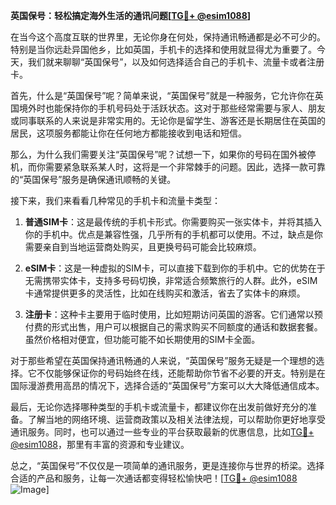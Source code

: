 **英国保号：轻松搞定海外生活的通讯问题[[TG💪+ @esim1088](https://t.me/s/esim1088)]**

在当今这个高度互联的世界里，无论你身在何处，保持通讯畅通都是必不可少的。特别是当你远赴异国他乡，比如英国，手机卡的选择和使用就显得尤为重要了。今天，我们就来聊聊“英国保号”，以及如何选择适合自己的手机卡、流量卡或者注册卡。

首先，什么是“英国保号”呢？简单来说，“英国保号”就是一种服务，它允许你在英国境外时也能保持你的手机号码处于活跃状态。这对于那些经常需要与家人、朋友或同事联系的人来说是非常实用的。无论你是留学生、游客还是长期居住在英国的居民，这项服务都能让你在任何地方都能接收到电话和短信。

那么，为什么我们需要关注“英国保号”呢？试想一下，如果你的号码在国外被停机，而你需要紧急联系某人时，这将是一个非常棘手的问题。因此，选择一款可靠的“英国保号”服务是确保通讯顺畅的关键。

接下来，我们来看看几种常见的手机卡和流量卡类型：

1. **普通SIM卡**：这是最传统的手机卡形式。你需要购买一张实体卡，并将其插入你的手机中。优点是兼容性强，几乎所有的手机都可以使用。不过，缺点是你需要亲自到当地运营商处购买，且更换号码可能会比较麻烦。

2. **eSIM卡**：这是一种虚拟的SIM卡，可以直接下载到你的手机中。它的优势在于无需携带实体卡，支持多号码切换，非常适合频繁旅行的人群。此外，eSIM卡通常提供更多的灵活性，比如在线购买和激活，省去了实体卡的麻烦。

3. **注册卡**：这种卡主要用于临时使用，比如短期访问英国的游客。它们通常以预付费的形式出售，用户可以根据自己的需求购买不同额度的通话和数据套餐。虽然价格相对便宜，但功能可能不如长期使用的SIM卡全面。

对于那些希望在英国保持通讯畅通的人来说，“英国保号”服务无疑是一个理想的选择。它不仅能够保证你的号码始终在线，还能帮助你节省不必要的开支。特别是在国际漫游费用高昂的情况下，选择合适的“英国保号”方案可以大大降低通信成本。

最后，无论你选择哪种类型的手机卡或流量卡，都建议你在出发前做好充分的准备。了解当地的网络环境、运营商政策以及相关法律法规，可以帮助你更好地享受通讯服务。同时，也可以通过一些专业的平台获取最新的优惠信息，比如[TG💪+ @esim1088](https://t.me/s/esim1088)，那里有丰富的资源和专业建议。

总之，“英国保号”不仅仅是一项简单的通讯服务，更是连接你与世界的桥梁。选择合适的产品和服务，让每一次通话都变得轻松愉快吧！[[TG💪+ @esim1088](https://t.me/s/esim1088) ![Image](https://i.postimg.cc/4NQfJmqS/Snipaste-2025-05-13-00-14-12.png)]
